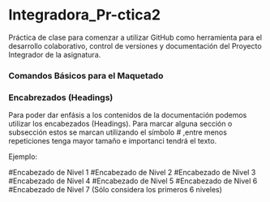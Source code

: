 # Integradora_Pr-ctica2
Práctica de clase  para comenzar a utilizar GitHub como herramienta para el desarrollo colaborativo, control de versiones y documentación del Proyecto Integrador de la asignatura.

### Comandos Básicos para el Maquetado 

### Encabrezados  (Headings)
Para poder dar enfásis a los contenidos de la documentación podemos utilizar los encabezados (Headings).
Para marcar alguna sección o subsección estos se marcan utilizando el símbolo # ,entre menos repeticiones tenga mayor tamaño e importanci tendrá el texto.

Ejemplo:

#Encabezado de Nivel 1
#Encabezado de Nivel 2
#Encabezado de Nivel 3
#Encabezado de Nivel 4
#Encabezado de Nivel 5
#Encabezado de Nivel 6
#Encabezado de Nivel 7 (Sólo considera los primeros 6 niveles)
